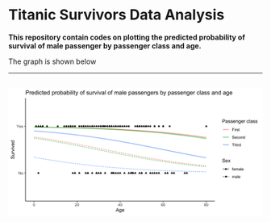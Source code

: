 # Titanic Survivors Data Analysis

**This repository contain codes on plotting the predicted probability of survival of male passenger by passenger class and age.**

The graph is shown below

---
![alt text](pred_prob_surv.png)
---
